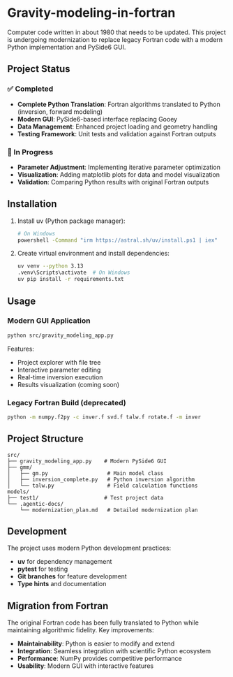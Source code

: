 # Gravity-modeling-in-fortran

Computer code written in about 1980 that needs to be updated. This project is undergoing modernization to replace legacy Fortran code with a modern Python implementation and PySide6 GUI.

## Project Status

### ✅ Completed
- **Complete Python Translation**: Fortran algorithms translated to Python (inversion, forward modeling)
- **Modern GUI**: PySide6-based interface replacing Gooey
- **Data Management**: Enhanced project loading and geometry handling
- **Testing Framework**: Unit tests and validation against Fortran outputs

### 🚧 In Progress
- **Parameter Adjustment**: Implementing iterative parameter optimization
- **Visualization**: Adding matplotlib plots for data and model visualization
- **Validation**: Comparing Python results with original Fortran outputs

## Installation

1. Install uv (Python package manager):
   ```bash
   # On Windows
   powershell -Command "irm https://astral.sh/uv/install.ps1 | iex"
   ```

2. Create virtual environment and install dependencies:
   ```bash
   uv venv --python 3.13
   .venv\Scripts\activate  # On Windows
   uv pip install -r requirements.txt
   ```

## Usage

### Modern GUI Application
```bash
python src/gravity_modeling_app.py
```

Features:
- Project explorer with file tree
- Interactive parameter editing
- Real-time inversion execution
- Results visualization (coming soon)

### Legacy Fortran Build (deprecated)
```bash
python -m numpy.f2py -c inver.f svd.f talw.f rotate.f -m inver
```

## Project Structure

```
src/
├── gravity_modeling_app.py    # Modern PySide6 GUI
├── gmm/
│   ├── gm.py                   # Main model class
│   ├── inversion_complete.py   # Python inversion algorithm
│   └── talw.py                 # Field calculation functions
models/
├── test1/                     # Test project data
└── .agentic-docs/
    └── modernization_plan.md   # Detailed modernization plan
```

## Development

The project uses modern Python development practices:
- **uv** for dependency management
- **pytest** for testing
- **Git branches** for feature development
- **Type hints** and documentation

## Migration from Fortran

The original Fortran code has been fully translated to Python while maintaining algorithmic fidelity. Key improvements:

- **Maintainability**: Python is easier to modify and extend
- **Integration**: Seamless integration with scientific Python ecosystem
- **Performance**: NumPy provides competitive performance
- **Usability**: Modern GUI with interactive features